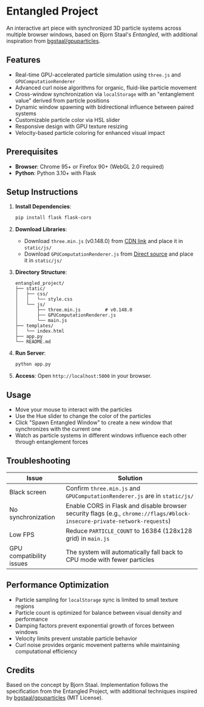 # Entangled Project

An interactive art piece with synchronized 3D particle systems across multiple browser windows, based on Bjorn Staal's *Entangled*, with additional inspiration from [bgstaal/gpuparticles](https://github.com/bgstaal/gpuparticles).

## Features

- Real-time GPU-accelerated particle simulation using `three.js` and `GPUComputationRenderer`
- Advanced curl noise algorithms for organic, fluid-like particle movement
- Cross-window synchronization via `localStorage` with an "entanglement value" derived from particle positions
- Dynamic window spawning with bidirectional influence between paired systems
- Customizable particle color via HSL slider
- Responsive design with GPU texture resizing
- Velocity-based particle coloring for enhanced visual impact

## Prerequisites

- **Browser**: Chrome 95+ or Firefox 90+ (WebGL 2.0 required)
- **Python**: Python 3.10+ with Flask

## Setup Instructions

1. **Install Dependencies**:

   ```bash
   pip install flask flask-cors
   ```

2. **Download Libraries**:
   - Download `three.min.js` (v0.148.0) from [CDN link](https://cdn.jsdelivr.net/npm/three@0.148.0/build/three.min.js) and place it in `static/js/`
   - Download `GPUComputationRenderer.js` from [Direct source](https://raw.githubusercontent.com/mrdoob/three.js/dev/examples/jsm/misc/GPUComputationRenderer.js) and place it in `static/js/`

3. **Directory Structure**:

   ```plaintext
   entangled_project/
   ├── static/
   │   ├── css/
   │   │   └── style.css
   │   └── js/
   │       ├── three.min.js         # v0.148.0
   │       ├── GPUComputationRenderer.js
   │       └── main.js
   ├── templates/
   │   └── index.html
   ├── app.py
   └── README.md
   ```

4. **Run Server**:

   ```bash
   python app.py
   ```

5. **Access**: Open `http://localhost:5000` in your browser.

## Usage

- Move your mouse to interact with the particles
- Use the Hue slider to change the color of the particles
- Click "Spawn Entangled Window" to create a new window that synchronizes with the current one
- Watch as particle systems in different windows influence each other through entanglement forces

## Troubleshooting

| Issue | Solution |
|-------|----------|
| Black screen | Confirm `three.min.js` and `GPUComputationRenderer.js` are in `static/js/` |
| No synchronization | Enable CORS in Flask and disable browser security flags (e.g., `chrome://flags/#block-insecure-private-network-requests`) |
| Low FPS | Reduce `PARTICLE_COUNT` to 16384 (128x128 grid) in `main.js` |
| GPU compatibility issues | The system will automatically fall back to CPU mode with fewer particles |

## Performance Optimization

- Particle sampling for `localStorage` sync is limited to small texture regions
- Particle count is optimized for balance between visual density and performance
- Damping factors prevent exponential growth of forces between windows
- Velocity limits prevent unstable particle behavior
- Curl noise provides organic movement patterns while maintaining computational efficiency

## Credits

Based on the concept by Bjorn Staal. Implementation follows the specification from the Entangled Project, with additional techniques inspired by [bgstaal/gpuparticles](https://github.com/bgstaal/gpuparticles) (MIT License).
